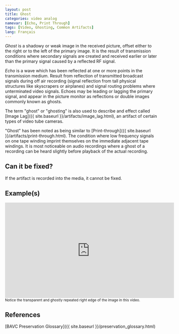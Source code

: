 ```yaml
---
layout: post
title: Ghost
categories: video analog
namevar: [Echo, Print Through]
tags: [Video, Ghosting, Common Artifacts]
lang: Français
---
```


_Ghost_ is a shadowy or weak image in the received picture, offset either to the right or to the left of the primary image. It is the result of transmission conditions where secondary signals are created and received earlier or later than the primary signal caused by a reflected RF signal.

_Echo_ is a wave which has been reflected at one or more points in the transmission medium. Result from reflection of transmitted broadcast signals during off air recording (signal reflection from tall physical structures like skyscrapers or airplanes) and signal routing problems where unterminated video signals. Echoes may be leading or lagging the primary signal, and appear in the picture monitor as reflections or double images commonly known as ghosts.

The term "ghost" or "ghosting" is also used to describe and effect called [Image Lag]({{ site.baseurl }}/artifacts/image_lag.html), an artifact of certain types of video tube cameras.

"Ghost" has been noted as being similar to [Print-through]({{ site.baseurl }}/artifacts/print-through.html). The condition where low frequency signals on one tape winding imprint themselves on the immediate adjacent tape windings. It is most noticeable on audio recordings where a ghost of a recording can be heard slightly before playback of the actual recording.

## Can it be fixed?

If the artifact is recorded into the media, it cannot be fixed.

## Example(s)

<iframe src="https://archive.org/embed/AVAAAnalogTransmissionGhost" width="560" height="315" frameborder="0" webkitallowfullscreen="true" mozallowfullscreen="true" allowfullscreen></iframe>
<sub>Notice the transparent and ghostly repeated right edge of the image in this video.</sub>

## References
[BAVC Preservation Glossary]({{ site.baseurl }}/preservation_glossary.html)

